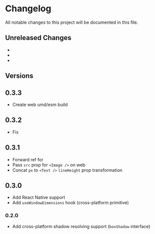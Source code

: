 # Changelog

All notable changes to this project will be documented in this file.

## Unreleased Changes

- 
- 
- 

## Versions

## 0.3.3

- Create web umd/esm build


## 0.3.2

- Fix

## 0.3.1

- Forward ref for <Box />
- Pass `src` prop for `<Image />` on web
- Concat `px` to `<Text />` `lineHeight` prop transformation

## 0.3.0

- Add React Native support
- Add `useWindowDimensions` hook (cross-platform primitive)

### 0.2.0

- Add cross-platform shadow resolving support (`boxShadow` interface)
